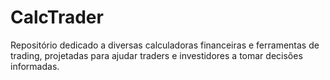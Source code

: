 # CalcTrader
Repositório dedicado a diversas calculadoras financeiras e ferramentas de trading, projetadas para ajudar traders e investidores a tomar decisões informadas. 
